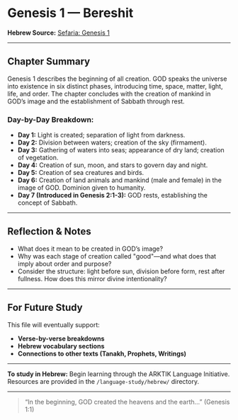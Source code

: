 # Genesis 1 — Bereshit

**Hebrew Source:** [Sefaria: Genesis 1](https://www.sefaria.org/Genesis.1)

---

## Chapter Summary

Genesis 1 describes the beginning of all creation. GOD speaks the universe into existence in six distinct phases, introducing time, space, matter, light, life, and order. The chapter concludes with the creation of mankind in GOD’s image and the establishment of Sabbath through rest.

### Day-by-Day Breakdown:

- **Day 1:** Light is created; separation of light from darkness.
- **Day 2:** Division between waters; creation of the sky (firmament).
- **Day 3:** Gathering of waters into seas; appearance of dry land; creation of vegetation.
- **Day 4:** Creation of sun, moon, and stars to govern day and night.
- **Day 5:** Creation of sea creatures and birds.
- **Day 6:** Creation of land animals and mankind (male and female) in the image of GOD. Dominion given to humanity.
- **Day 7 (Introduced in Genesis 2:1-3):** GOD rests, establishing the concept of Sabbath.

---

## Reflection & Notes

- What does it mean to be created in GOD’s image?
- Why was each stage of creation called "good"—and what does that imply about order and purpose?
- Consider the structure: light before sun, division before form, rest after fullness. How does this mirror divine intentionality?

---

## For Future Study

This file will eventually support:
- **Verse-by-verse breakdowns**
- **Hebrew vocabulary sections**
- **Connections to other texts (Tanakh, Prophets, Writings)**

---

**To study in Hebrew:** Begin learning through the ARKTIK Language Initiative. Resources are provided in the `/language-study/hebrew/` directory.

---

> “In the beginning, GOD created the heavens and the earth...” (Genesis 1:1)

